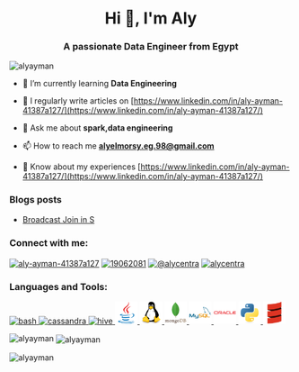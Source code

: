 <h1 align="center">Hi 👋, I'm Aly</h1>
<h3 align="center">A passionate Data Engineer from Egypt</h3>

<p align="left"> <img src="https://komarev.com/ghpvc/?username=alyayman&label=Profile%20views&color=0e75b6&style=flat" alt="alyayman" /> </p>

- 🌱 I’m currently learning **Data Engineering**

- 📝 I regularly write articles on [https://www.linkedin.com/in/aly-ayman-41387a127/](https://www.linkedin.com/in/aly-ayman-41387a127/)

- 💬 Ask me about **spark,data engineering**

- 📫 How to reach me **alyelmorsy.eg.98@gmail.com**

- 📄 Know about my experiences [https://www.linkedin.com/in/aly-ayman-41387a127/](https://www.linkedin.com/in/aly-ayman-41387a127/)

### Blogs posts
<!-- BLOG-POST-LIST:START -->
- [Broadcast Join in S](https://medium.com/@alycentra/broadcast-join-in-s-2d5e332fb25?source=rss-390e8732e5ef------2)
<!-- BLOG-POST-LIST:END -->

<h3 align="left">Connect with me:</h3>
<p align="left">
<a href="https://linkedin.com/in/aly-ayman-41387a127" target="blank"><img align="center" src="https://raw.githubusercontent.com/rahuldkjain/github-profile-readme-generator/master/src/images/icons/Social/linked-in-alt.svg" alt="aly-ayman-41387a127" height="30" width="40" /></a>
<a href="https://stackoverflow.com/users/19062081" target="blank"><img align="center" src="https://raw.githubusercontent.com/rahuldkjain/github-profile-readme-generator/master/src/images/icons/Social/stack-overflow.svg" alt="19062081" height="30" width="40" /></a>
<a href="https://medium.com/@alycentra" target="blank"><img align="center" src="https://raw.githubusercontent.com/rahuldkjain/github-profile-readme-generator/master/src/images/icons/Social/medium.svg" alt="@alycentra" height="30" width="40" /></a>
<a href="https://www.hackerrank.com/alycentra" target="blank"><img align="center" src="https://raw.githubusercontent.com/rahuldkjain/github-profile-readme-generator/master/src/images/icons/Social/hackerrank.svg" alt="alycentra" height="30" width="40" /></a>
</p>

<h3 align="left">Languages and Tools:</h3>
<p align="left"> <a href="https://www.gnu.org/software/bash/" target="_blank" rel="noreferrer"> <img src="https://www.vectorlogo.zone/logos/gnu_bash/gnu_bash-icon.svg" alt="bash" width="40" height="40"/> </a> <a href="https://cassandra.apache.org/" target="_blank" rel="noreferrer"> <img src="https://www.vectorlogo.zone/logos/apache_cassandra/apache_cassandra-icon.svg" alt="cassandra" width="40" height="40"/> </a> <a href="https://hive.apache.org/" target="_blank" rel="noreferrer"> <img src="https://www.vectorlogo.zone/logos/apache_hive/apache_hive-icon.svg" alt="hive" width="40" height="40"/> </a> <a href="https://www.java.com" target="_blank" rel="noreferrer"> <img src="https://raw.githubusercontent.com/devicons/devicon/master/icons/java/java-original.svg" alt="java" width="40" height="40"/> </a> <a href="https://www.linux.org/" target="_blank" rel="noreferrer"> <img src="https://raw.githubusercontent.com/devicons/devicon/master/icons/linux/linux-original.svg" alt="linux" width="40" height="40"/> </a> <a href="https://www.mongodb.com/" target="_blank" rel="noreferrer"> <img src="https://raw.githubusercontent.com/devicons/devicon/master/icons/mongodb/mongodb-original-wordmark.svg" alt="mongodb" width="40" height="40"/> </a> <a href="https://www.mysql.com/" target="_blank" rel="noreferrer"> <img src="https://raw.githubusercontent.com/devicons/devicon/master/icons/mysql/mysql-original-wordmark.svg" alt="mysql" width="40" height="40"/> </a> <a href="https://www.oracle.com/" target="_blank" rel="noreferrer"> <img src="https://raw.githubusercontent.com/devicons/devicon/master/icons/oracle/oracle-original.svg" alt="oracle" width="40" height="40"/> </a> <a href="https://www.python.org" target="_blank" rel="noreferrer"> <img src="https://raw.githubusercontent.com/devicons/devicon/master/icons/python/python-original.svg" alt="python" width="40" height="40"/> </a> <a href="https://www.scala-lang.org" target="_blank" rel="noreferrer"> <img src="https://raw.githubusercontent.com/devicons/devicon/master/icons/scala/scala-original.svg" alt="scala" width="40" height="40"/> </a> </p>

<p><img align="left" src="https://github-readme-stats.vercel.app/api/top-langs?username=alyayman&show_icons=true&locale=en&layout=compact" alt="alyayman" /></p>

<p>&nbsp;<img align="center" src="https://github-readme-stats.vercel.app/api?username=alyayman&show_icons=true&locale=en" alt="alyayman" /></p>

<p><img align="center" src="https://github-readme-streak-stats.herokuapp.com/?user=alyayman&" alt="alyayman" /></p>
